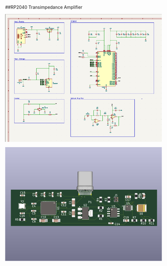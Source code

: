 ##RP2040 Transimpedance Amplifier


![alt text](./pics//Screenshot%20from%202024-11-04%2019-39-30.png)

![alt text](./pics/Screenshot%20from%202024-11-04%2019-40-15.png)